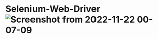 # Selenium-Web-Driver![Screenshot from 2022-11-22 00-07-09](https://user-images.githubusercontent.com/110360901/203213102-1aa833bd-0892-4789-bbcc-c3297ab31932.png)
